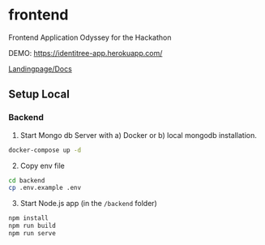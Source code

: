 # frontend
Frontend Application Odyssey for the Hackathon


DEMO: https://identitree-app.herokuapp.com/

[Landingpage/Docs](https://identitree.github.io/app/) 


## Setup Local

### Backend
1. Start Mongo db Server with a) Docker or b) local mongodb installation.

```bash
docker-compose up -d
```

2. Copy env file
```bash
cd backend
cp .env.example .env
```


3. Start Node.js app (in the `/backend` folder)
```bash
npm install
npm run build
npm run serve
```



